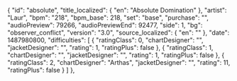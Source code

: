 {
      "id": "absolute",
      "title_localized": {
        "en": "Absolute Domination"
      },
      "artist": "Laur",
      "bpm": "218",
      "bpm_base": 218,
      "set": "base",
      "purchase": "",
      "audioPreview": 79266,
      "audioPreviewEnd": 92477,
      "side": 1,
      "bg": "observer_conflict",
      "version": "3.0",
      "source_localized": {
        "en": ""
      },
      "date": 1487980800,
      "difficulties": [
        {
          "ratingClass": 0,
          "chartDesigner": "",
          "jacketDesigner": "",
          "rating": 1,
          "ratingPlus": false
        },
        {
          "ratingClass": 1,
          "chartDesigner": "",
          "jacketDesigner": "",
          "rating": 1,
          "ratingPlus": false
        },
        {
          "ratingClass": 2,
          "chartDesigner": "Arthas",
          "jacketDesigner": "",
          "rating": 11,
          "ratingPlus": false
        }
      ]
    },